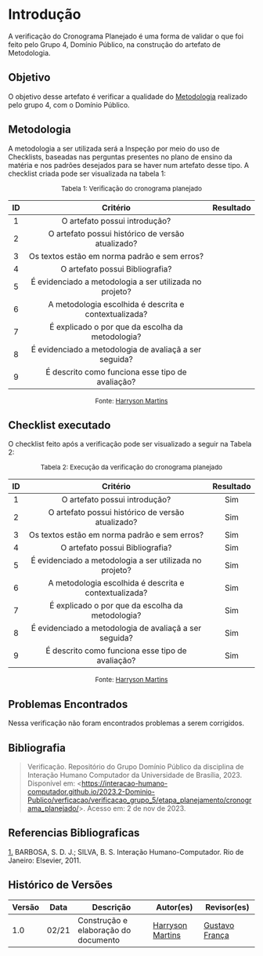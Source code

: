 # Introdução 

A verificação do Cronograma Planejado é uma forma de validar o que foi feito pelo Grupo 4, Domínio Público, na construção do artefato de Metodologia.

## Objetivo

O objetivo desse artefato é verificar a qualidade do [Metodologia](docs/planejamento/metodologia.md) realizado pelo grupo 4, com o Domínio Público.

## Metodologia

A metodologia a ser utilizada será a Inspeção por meio do uso de Checklists, baseadas nas perguntas presentes no plano de ensino da matéria e nos padrões desejados para se haver num artefato desse tipo. A checklist criada pode ser visualizada na tabela 1:

<center>

<font size="2"><p style="text-align: center">Tabela 1: Verificação do cronograma planejado</p></font>

| ID | Critério | Resultado |
|:--------:|:--------:|:--------:|
| 1 |      O artefato possui introdução?    |          |
| 2|      O artefato possui histórico de versão atualizado?     |
|3|    Os textos estão em norma padrão e sem erros?      |          |
|4|    O artefato possui Bibliografia?      |          |
|5|É evidenciado a metodologia a ser utilizada no projeto?||
|6|A metodologia escolhida é descrita e contextualizada?||
|7|É explicado o por que da escolha da metodologia?||
|8|É evidenciado a metodologia de avaliaçã a ser seguida?||
|9|É descrito como funciona esse tipo de avaliação?||


<font size="2"><p style="text-align: center">Fonte: [Harryson Martins](https://github.com/harry-cmartin)  </p></font>

</center>

## Checklist executado

O checklist feito após a verificação pode ser visualizado a seguir na Tabela 2:

<center>

<font size="2"><p style="text-align: center">Tabela 2: Execução da verificação do cronograma planejado</p></font>

| ID | Critério | Resultado |
|:--------:|:--------:|:--------:|
| 1 |      O artefato possui introdução?    |  Sim        |
| 2|      O artefato possui histórico de versão atualizado?     |Sim|
|3|    Os textos estão em norma padrão e sem erros?      | Sim         |
|4|    O artefato possui Bibliografia?      |Sim          |
|5|É evidenciado a metodologia a ser utilizada no projeto?|Sim|
|6|A metodologia escolhida é descrita e contextualizada?|Sim|
|7|É explicado o por que da escolha da metodologia?|Sim|
|8|É evidenciado a metodologia de avaliaçã a ser seguida?|Sim|
|9|É descrito como funciona esse tipo de avaliação?|Sim|


<font size="2"><p style="text-align: center">Fonte: [Harryson Martins](https://github.com/harry-cmartin)  </p></font>

</center>

## Problemas Encontrados

Nessa verificação não foram encontrados problemas a serem corrigidos.

## Bibliografia 

> Verificação. Repositório do Grupo Domínio Público da disciplina de Interação Humano Computador da Universidade de Brasília, 2023. Disponível em: <<https://interacao-humano-computador.github.io/2023.2-Dominio-Publico/verficacao/verificacao_grupo_5/etapa_planejamento/cronograma_planejado/>>. Acesso em: 2 de nov de 2023.

## Referencias Bibliograficas

<a id="FRM3" href="#anchor_1">1.</a> BARBOSA, S. D. J.; SILVA, B. S. Interação Humano-Computador. Rio de Janeiro: Elsevier, 2011.

## Histórico de Versões

| Versão | Data       | Descrição                        | Autor(es)                                                                                  | Revisor(es)                                    |
| ------ | ---------- | -------------------------------- | ------------------------------------------------------------------------------------------ | ---------------------------------------------- |
| 1.0 | 02/21 | Construção e elaboração do documento | [Harryson Martins](https://github.com/harry-cmartin) |[Gustavo França](https://github.com/gustavofbs)|
